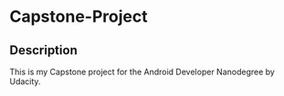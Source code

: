 # Capstone-Project

## Description
This is my Capstone project for the Android Developer Nanodegree by Udacity. 
